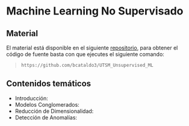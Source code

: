 # Machine Learning No Supervisado

## Material

El material está disponible en el siguiente [repositorio](https://github.com/bcataldo3/UTSM_Unsupervised_ML), para obtener el código de fuente basta con que ejecutes el siguiente comando:

> `https://github.com/bcataldo3/UTSM_Unsupervised_ML`


## Contenidos temáticos

* Introducción:  
* Modelos Conglomerados:
* Reducción de Dimensionalidad:
* Detección de Anomalías:
